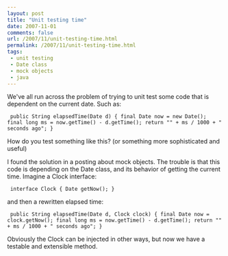 ```yaml
---
layout: post
title: "Unit testing time"
date: 2007-11-01
comments: false
url: /2007/11/unit-testing-time.html
permalink: /2007/11/unit-testing-time.html
tags:
 - unit testing
 - Date class
 - mock objects
 - java
---
```


We've all run across the problem of trying to unit test some code that is dependent on the current date. Such as:  
  
` public String elapsedTime(Date d) {
      final Date now = new Date(); final long ms = now.getTime() - d.getTime(); return "" + ms /
      1000 + " seconds ago"; }`  
  
How do you test something like this? (or something more sophisticated and useful)  
  
I found the solution in a posting about mock objects. The trouble is that this code is depending on the Date class, and its behavior of getting the current time. Imagine a Clock interface:  
  
` interface Clock {
      Date getNow(); }`  
  
and then a rewritten elapsed time:  
  
` public String elapsedTime(Date d, Clock clock) { final Date
      now = clock.getNow(); final long ms = now.getTime() - d.getTime(); return "" + ms / 1000 +
      " seconds ago"; }`  
  
Obviously the Clock can be injected in other ways, but now we have a testable and extensible method.

